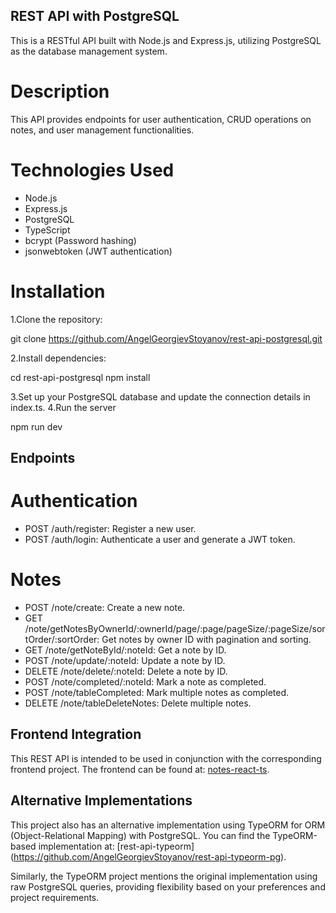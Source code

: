 ## REST API with PostgreSQL
This is a RESTful API built with Node.js and Express.js, utilizing PostgreSQL as the database management system.

# Description
This API provides endpoints for user authentication, CRUD operations on notes, and user management functionalities.

# Technologies Used
* Node.js
* Express.js
* PostgreSQL
* TypeScript
* bcrypt (Password hashing)
* jsonwebtoken (JWT authentication)

# Installation
1.Clone the repository:

git clone https://github.com/AngelGeorgievStoyanov/rest-api-postgresql.git

2.Install dependencies:

cd rest-api-postgresql
npm install

3.Set up your PostgreSQL database and update the connection details in index.ts.
4.Run the server

npm run dev


## Endpoints
# Authentication
* POST /auth/register: Register a new user.
* POST /auth/login: Authenticate a user and generate a JWT token.

# Notes
* POST /note/create: Create a new note.
* GET /note/getNotesByOwnerId/:ownerId/page/:page/pageSize/:pageSize/sortOrder/:sortOrder: Get notes by owner ID with  pagination and sorting.
* GET /note/getNoteById/:noteId: Get a note by ID.
* POST /note/update/:noteId: Update a note by ID.
* DELETE /note/delete/:noteId: Delete a note by ID.
* POST /note/completed/:noteId: Mark a note as completed.
* POST /note/tableCompleted: Mark multiple notes as completed.
* DELETE /note/tableDeleteNotes: Delete multiple notes.

## Frontend Integration

This REST API is intended to be used in conjunction with the corresponding frontend project. The frontend can be found at: [notes-react-ts](https://github.com/AngelGeorgievStoyanov/notes-react-ts).


## Alternative Implementations
This project also has an alternative implementation using TypeORM for ORM (Object-Relational Mapping) with PostgreSQL. You can find the TypeORM-based implementation at: [rest-api-typeorm] (https://github.com/AngelGeorgievStoyanov/rest-api-typeorm-pg).

Similarly, the TypeORM project mentions the original implementation using raw PostgreSQL queries, providing flexibility based on your preferences and project requirements.